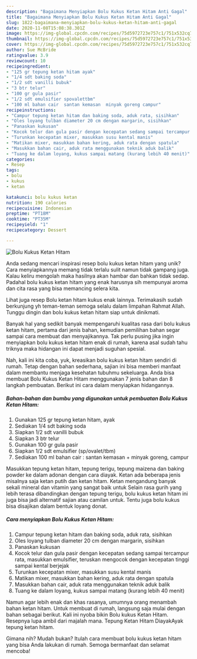 ```yaml
---
description: "Bagaimana Menyiapkan Bolu Kukus Ketan Hitam Anti Gagal"
title: "Bagaimana Menyiapkan Bolu Kukus Ketan Hitam Anti Gagal"
slug: 1822-bagaimana-menyiapkan-bolu-kukus-ketan-hitam-anti-gagal
date: 2020-11-08T15:08:38.301Z
image: https://img-global.cpcdn.com/recipes/75d5972723e757c1/751x532cq70/bolu-kukus-ketan-hitam-foto-resep-utama.jpg
thumbnail: https://img-global.cpcdn.com/recipes/75d5972723e757c1/751x532cq70/bolu-kukus-ketan-hitam-foto-resep-utama.jpg
cover: https://img-global.cpcdn.com/recipes/75d5972723e757c1/751x532cq70/bolu-kukus-ketan-hitam-foto-resep-utama.jpg
author: Sue McBride
ratingvalue: 3.9
reviewcount: 10
recipeingredient:
- "125 gr tepung ketan hitam ayak"
- "1/4 sdt baking soda"
- "1/2 sdt vanilli bubuk"
- "3 btr telur"
- "100 gr gula pasir"
- "1/2 sdt emulsifier spovalettbm"
- "100 ml bahan cair  santan kemasan  minyak goreng campur"
recipeinstructions:
- "Campur tepung ketan hitam dan baking soda, aduk rata, sisihkan"
- "Oles loyang tulban diameter 20 cm dengan margarin, sisihkan"
- "Panaskan kukusan"
- "Kocok telur dan gula pasir dengan kecepatan sedang sampai tercampur rata, masukkan emulsifier, teruskan mengocok dengan kecepatan tinggi sampai kental berjejak"
- "Turunkan kecepatan mixer, masukkan susu kental manis"
- "Matikan mixer, masukkan bahan kering, aduk rata dengan spatula"
- "Masukkan bahan cair, aduk rata menggunakan teknik aduk balik"
- "Tuang ke dalam loyang, kukus sampai matang (kurang lebih 40 menit)"
categories:
- Resep
tags:
- bolu
- kukus
- ketan

katakunci: bolu kukus ketan 
nutrition: 190 calories
recipecuisine: Indonesian
preptime: "PT18M"
cooktime: "PT35M"
recipeyield: "1"
recipecategory: Dessert

---
```



![Bolu Kukus Ketan Hitam](https://img-global.cpcdn.com/recipes/75d5972723e757c1/751x532cq70/bolu-kukus-ketan-hitam-foto-resep-utama.jpg)

Anda sedang mencari inspirasi resep bolu kukus ketan hitam yang unik? Cara menyiapkannya memang tidak terlalu sulit namun tidak gampang juga. Kalau keliru mengolah maka hasilnya akan hambar dan bahkan tidak sedap. Padahal bolu kukus ketan hitam yang enak harusnya sih mempunyai aroma dan cita rasa yang bisa memancing selera kita.

Lihat juga resep Bolu ketan hitam kukus enak lainnya. Terimakasih sudah berkunjung yh teman-teman semoga selalu dalam limpahan Rahmat Allah. Tunggu dingin dan bolu kukus ketan hitam siap untuk dinikmati.

Banyak hal yang sedikit banyak mempengaruhi kualitas rasa dari bolu kukus ketan hitam, pertama dari jenis bahan, kemudian pemilihan bahan segar sampai cara membuat dan menyajikannya. Tak perlu pusing jika ingin menyiapkan bolu kukus ketan hitam enak di rumah, karena asal sudah tahu triknya maka hidangan ini dapat menjadi suguhan spesial.


Nah, kali ini kita coba, yuk, kreasikan bolu kukus ketan hitam sendiri di rumah. Tetap dengan bahan sederhana, sajian ini bisa memberi manfaat dalam membantu menjaga kesehatan tubuhmu sekeluarga. Anda bisa membuat Bolu Kukus Ketan Hitam menggunakan 7 jenis bahan dan 8 langkah pembuatan. Berikut ini cara dalam menyiapkan hidangannya.

<!--inarticleads1-->

##### Bahan-bahan dan bumbu yang digunakan untuk pembuatan Bolu Kukus Ketan Hitam:

1. Gunakan 125 gr tepung ketan hitam, ayak
1. Sediakan 1/4 sdt baking soda
1. Siapkan 1/2 sdt vanilli bubuk
1. Siapkan 3 btr telur
1. Gunakan 100 gr gula pasir
1. Siapkan 1/2 sdt emulsifier (sp/ovalet/tbm)
1. Sediakan 100 ml bahan cair : santan kemasan + minyak goreng, campur


Masukkan tepung ketan hitam, tepung terigu, tepung maizena dan baking powder ke dalam adonan dengan cara diayak. Ketan ada beberapa jenis misalnya saja ketan putih dan ketan hitam. Ketan mengandung banyak sekali mineral dan vitamin yang sangat baik untuk Selain rasa gurih yang lebih terasa dibandingkan dengan tepung terigu, bolu kukus ketan hitam ini juga bisa jadi alternatif sajian atau camilan untuk. Tentu juga bolu kukus bisa disajikan dalam bentuk loyang donat. 

<!--inarticleads2-->

##### Cara menyiapkan Bolu Kukus Ketan Hitam:

1. Campur tepung ketan hitam dan baking soda, aduk rata, sisihkan
1. Oles loyang tulban diameter 20 cm dengan margarin, sisihkan
1. Panaskan kukusan
1. Kocok telur dan gula pasir dengan kecepatan sedang sampai tercampur rata, masukkan emulsifier, teruskan mengocok dengan kecepatan tinggi sampai kental berjejak
1. Turunkan kecepatan mixer, masukkan susu kental manis
1. Matikan mixer, masukkan bahan kering, aduk rata dengan spatula
1. Masukkan bahan cair, aduk rata menggunakan teknik aduk balik
1. Tuang ke dalam loyang, kukus sampai matang (kurang lebih 40 menit)


Namun agar lebih enak dan khas rasanya, umumnya orang menambah bahan ketan hitam. Untuk membuat di rumah, langsung saja mulai dengan bahan sebagai berikut. Kali ini nyoba bikin Bolu kukus Ketan Hitam. Resepnya lupa ambil dari majalah mana. Tepung Ketan Hitam DiayakAyak tepung ketan hitam. 

Gimana nih? Mudah bukan? Itulah cara membuat bolu kukus ketan hitam yang bisa Anda lakukan di rumah. Semoga bermanfaat dan selamat mencoba!
